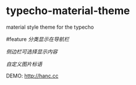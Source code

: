 # typecho-material-theme
material style theme for the typecho

#feature
_分类显示在导航栏_


_侧边栏可选择显示内容_

_自定义图片标语_


DEMO: http://hanc.cc
